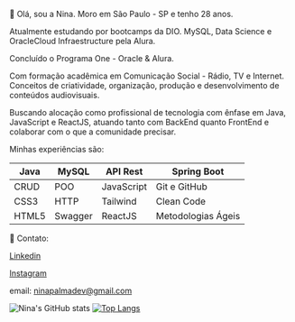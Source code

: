 :raising_hand: Olá, sou a Nina. Moro em São Paulo - SP e tenho 28 anos. 

Atualmente estudando por bootcamps da DIO. MySQL, Data Science e OracleCloud Infraestructure pela Alura. 

Concluído o Programa One - Oracle & Alura. 

Com formação acadêmica em Comunicação Social - Rádio, TV e Internet. Conceitos de criatividade, organização, produção e desenvolvimento de conteúdos audiovisuais. 

Buscando alocação como profissional de tecnologia com ênfase em Java, JavaScript e ReactJS, atuando tanto com BackEnd quanto FrontEnd e colaborar com o que a comunidade precisar. 

Minhas experiências são:

| Java | MySQL | API Rest  |Spring Boot |
|---|---|---|---|
| CRUD | POO |  JavaScript |Git e GitHub|
| CSS3 | HTTP |  Tailwind |Clean Code|
| HTML5 |Swagger|  ReactJS |Metodologias Ágeis|

📧 Contato: 

[Linkedin](https://br.linkedin.com/in/ninapalmadev)

[Instagram](https://www.instagram.com/palmaninao/)

email: ninapalmadev@gmail.com

![Nina's GitHub stats](https://github-readme-stats.vercel.app/api?username=ninapalmadev&show_icons=true&theme=radical)
[![Top Langs](https://github-readme-stats.vercel.app/api/top-langs/?username=ninapalmadev&layout=compact)](https://github.com/anuraghazra/github-readme-stats)
